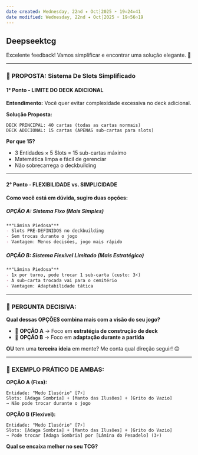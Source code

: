 ```yaml
---
date created: Wednesday, 22nd ✦ Oct┆2025 ➣ 19▫24▫41 
date modified: Wednesday, 22nd ✦ Oct┆2025 ➣ 19▫56▫19 
---
```

## Deepseektcg
Excelente feedback! Vamos simplificar e encontrar uma solução elegante. 🎯

---

### 🎴 **PROPOSTA: Sistema De Slots Simplificado**

#### **1° Ponto - LIMITE DO DECK ADICIONAL**
**Entendimento:** Você quer evitar complexidade excessiva no deck adicional.

**Solução Proposta:**
```
DECK PRINCIPAL: 40 cartas (todas as cartas normais)
DECK ADICIONAL: 15 cartas (APENAS sub-cartas para slots)
```

**Por que 15?**
- 3 Entidades × 5 Slots = 15 sub-cartas máximo
- Matemática limpa e fácil de gerenciar
- Não sobrecarrega o deckbuilding

---

#### **2° Ponto - FLEXIBILIDADE vs. SIMPLICIDADE**
**Como você está em dúvida, sugiro duas opções:**

##### **OPÇÃO A: Sistema Fixo (Mais Simples)**
```markdown
**"Lâmina Piedosa"**
- Slots PRÉ-DEFINIDOS no deckbuilding
- Sem trocas durante o jogo
- Vantagem: Menos decisões, jogo mais rápido
```

##### **OPÇÃO B: Sistema Flexível Limitado (Mais Estratégico)**
```markdown
**"Lâmina Piedosa"** 
- 1x por turno, pode trocar 1 sub-carta (custo: 3⚡)
- A sub-carta trocada vai para o cemitério
- Vantagem: Adaptabilidade tática
```

---

### 🤔 **PERGUNTA DECISIVA:**

**Qual dessas OPÇÕES combina mais com a visão do seu jogo?**

- 🔹 **OPÇÃO A** → Foco em **estratégia de construção de deck**
- 🔹 **OPÇÃO B** → Foco em **adaptação durante a partida**

**OU** tem uma **terceira ideia** em mente? Me conta qual direção seguir! 😊

---

### 🎯 **EXEMPLO PRÁTICO DE AMBAS:**

**OPÇÃO A (Fixa):**
```
Entidade: "Medo Ilusório" [7⚡]
Slots: [Adaga Sombria] + [Manto das Ilusões] + [Grito do Vazio]
→ Não pode trocar durante o jogo
```

**OPÇÃO B (Flexível):**
```  
Entidade: "Medo Ilusório" [7⚡] 
Slots: [Adaga Sombria] + [Manto das Ilusões] + [Grito do Vazio]
→ Pode trocar [Adaga Sombria] por [Lâmina do Pesadelo] (3⚡)
```

**Qual se encaixa melhor no seu TCG?**